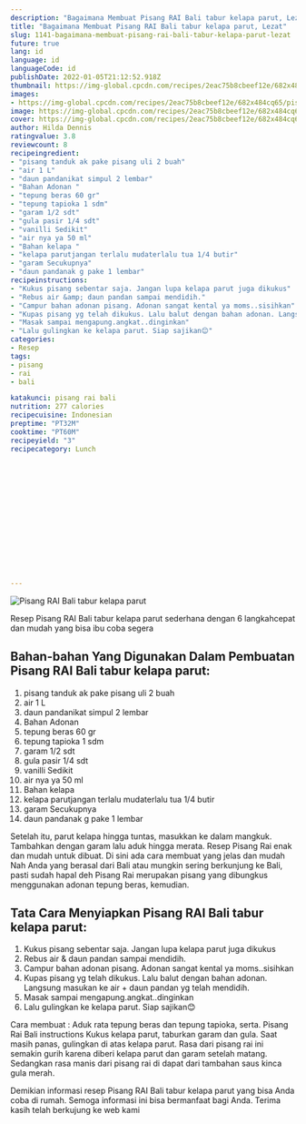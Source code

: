 ```yaml
---
description: "Bagaimana Membuat Pisang RAI Bali tabur kelapa parut, Lezat"
title: "Bagaimana Membuat Pisang RAI Bali tabur kelapa parut, Lezat"
slug: 1141-bagaimana-membuat-pisang-rai-bali-tabur-kelapa-parut-lezat
future: true
lang: id
language: id
languageCode: id
publishDate: 2022-01-05T21:12:52.918Z 
thumbnail: https://img-global.cpcdn.com/recipes/2eac75b8cbeef12e/682x484cq65/pisang-rai-bali-tabur-kelapa-parut-foto-resep-utama.webp
images:
- https://img-global.cpcdn.com/recipes/2eac75b8cbeef12e/682x484cq65/pisang-rai-bali-tabur-kelapa-parut-foto-resep-utama.webp
image: https://img-global.cpcdn.com/recipes/2eac75b8cbeef12e/682x484cq65/pisang-rai-bali-tabur-kelapa-parut-foto-resep-utama.webp
cover: https://img-global.cpcdn.com/recipes/2eac75b8cbeef12e/682x484cq65/pisang-rai-bali-tabur-kelapa-parut-foto-resep-utama.webp
author: Hilda Dennis
ratingvalue: 3.8
reviewcount: 8
recipeingredient:
- "pisang tanduk ak pake pisang uli 2 buah"
- "air 1 L"
- "daun pandanikat simpul 2 lembar"
- "Bahan Adonan "
- "tepung beras 60 gr"
- "tepung tapioka 1 sdm"
- "garam 1/2 sdt"
- "gula pasir 1/4 sdt"
- "vanilli Sedikit"
- "air nya ya 50 ml"
- "Bahan kelapa "
- "kelapa parutjangan terlalu mudaterlalu tua 1/4 butir"
- "garam Secukupnya"
- "daun pandanak g pake 1 lembar"
recipeinstructions:
- "Kukus pisang sebentar saja. Jangan lupa kelapa parut juga dikukus"
- "Rebus air &amp; daun pandan sampai mendidih."
- "Campur bahan adonan pisang. Adonan sangat kental ya moms..sisihkan"
- "Kupas pisang yg telah dikukus. Lalu balut dengan bahan adonan. Langsung masukan ke air + daun pandan yg telah mendidih."
- "Masak sampai mengapung.angkat..dinginkan"
- "Lalu gulingkan ke kelapa parut. Siap sajikan😊"
categories:
- Resep
tags:
- pisang
- rai
- bali

katakunci: pisang rai bali 
nutrition: 277 calories
recipecuisine: Indonesian
preptime: "PT32M"
cooktime: "PT60M"
recipeyield: "3"
recipecategory: Lunch


     
    
    
    
    
    
    
    
    
    
    
      
    
---
```



![Pisang RAI Bali tabur kelapa parut](https://img-global.cpcdn.com/recipes/2eac75b8cbeef12e/682x484cq65/pisang-rai-bali-tabur-kelapa-parut-foto-resep-utama.webp)

Resep Pisang RAI Bali tabur kelapa parut  sederhana dengan 6 langkahcepat dan mudah yang bisa ibu coba segera

<!--inarticleads1-->

## Bahan-bahan Yang Digunakan Dalam Pembuatan Pisang RAI Bali tabur kelapa parut:

1. pisang tanduk ak pake pisang uli 2 buah
1. air 1 L
1. daun pandanikat simpul 2 lembar
1. Bahan Adonan 
1. tepung beras 60 gr
1. tepung tapioka 1 sdm
1. garam 1/2 sdt
1. gula pasir 1/4 sdt
1. vanilli Sedikit
1. air nya ya 50 ml
1. Bahan kelapa 
1. kelapa parutjangan terlalu mudaterlalu tua 1/4 butir
1. garam Secukupnya
1. daun pandanak g pake 1 lembar

Setelah itu, parut kelapa hingga tuntas, masukkan ke dalam mangkuk. Tambahkan dengan garam lalu aduk hingga merata. Resep Pisang Rai enak dan mudah untuk dibuat. Di sini ada cara membuat yang jelas dan mudah Nah Anda yang berasal dari Bali atau mungkin sering berkunjung ke Bali, pasti sudah hapal deh Pisang Rai merupakan pisang yang dibungkus menggunakan adonan tepung beras, kemudian. 

<!--inarticleads2-->

## Tata Cara Menyiapkan Pisang RAI Bali tabur kelapa parut:

1. Kukus pisang sebentar saja. Jangan lupa kelapa parut juga dikukus
1. Rebus air &amp; daun pandan sampai mendidih.
1. Campur bahan adonan pisang. Adonan sangat kental ya moms..sisihkan
1. Kupas pisang yg telah dikukus. Lalu balut dengan bahan adonan. Langsung masukan ke air + daun pandan yg telah mendidih.
1. Masak sampai mengapung.angkat..dinginkan
1. Lalu gulingkan ke kelapa parut. Siap sajikan😊


Cara membuat : Aduk rata tepung beras dan tepung tapioka, serta. Pisang Rai Bali instructions Kukus kelapa parut, taburkan garam dan gula. Saat masih panas, gulingkan di atas kelapa parut. Rasa dari pisang rai ini semakin gurih karena diberi kelapa parut dan garam setelah matang. Sedangkan rasa manis dari pisang rai di dapat dari tambahan saus kinca gula merah. 

Demikian informasi  resep Pisang RAI Bali tabur kelapa parut   yang bisa Anda coba di rumah. Semoga informasi ini bisa bermanfaat bagi Anda. Terima kasih telah berkujung ke web kami
